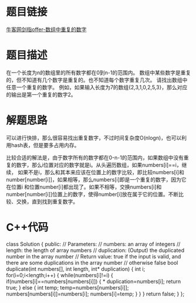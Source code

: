 # 题目链接
[牛客网剑指offer-数组中重复的数字](https://www.nowcoder.com/practice/623a5ac0ea5b4e5f95552655361ae0a8?tpId=13&tqId=11203&tPage=1&rp=1&ru=/ta/coding-interviews&qru=/ta/coding-interviews/question-ranking)
# 题目描述
在一个长度为n的数组里的所有数字都在0到n-1的范围内。 数组中某些数字是重复的，但不知道有几个数字是重复的。也不知道每个数字重复几次。
请找出数组中任意一个重复的数字。
例如，如果输入长度为7的数组{2,3,1,0,2,5,3}，那么对应的输出是第一个重复的数字2。
# 解题思路
可以进行快排，那么很容易找出重复数字，不过时间复杂度O(nlogn)，也可以利用hash表，但是要多占用内存。

比较合适的解法是，由于数字所有的数字都在0-n-1的范围内，如果数组中没有重复的数字，那么i位置对应的数字就是i。从头遍历数组，如果numbers[i]==i，继续，
如果不是i，那么和其本来应该在位置上的数字比较，即比较numbers[i]和number[number[i]]，如果相等，那么numbers[i]即是一个重复的数字，因为它在位置i
和位置number[i]都出现了。如果不相等，交换numbers[i]和number[number[i]]位置上的数字，使得number[i]放在属于它的位置。不断比较、交换，直到找到重复数字。

# C++代码

class Solution {
public:
    // Parameters:
    //        numbers:     an array of integers
    //        length:      the length of array numbers
    //        duplication: (Output) the duplicated number in the array number
    // Return value:       true if the input is valid, and there are some duplications in the array number
    //                     otherwise false
    bool duplicate(int numbers[], int length, int* duplication) {
        int i;
        for(i=0;i<length;i++)
        {
            while(numbers[i]!=i) 
            {
                if(numbers[i]==numbers[numbers[i]]) 
                {
                    * duplication=numbers[i];
                    return true;
                }
                else
                {
                    int temp;
                    temp=numbers[numbers[i]];
                    numbers[numbers[i]]=numbers[i];
                    numbers[i]=temp;
                }
            }
        }
        return false;
    }
};
